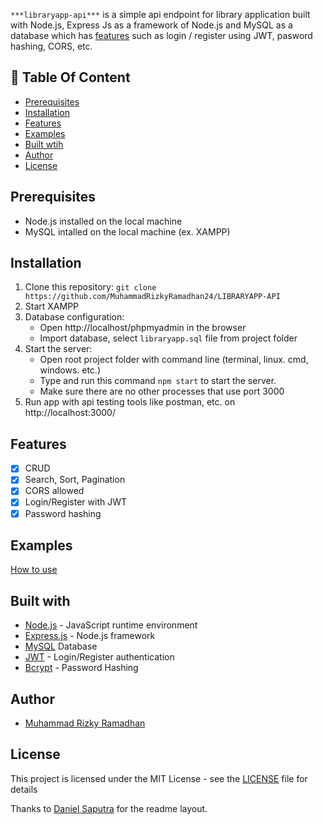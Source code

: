 `***libraryapp-api***` is a simple api endpoint for library application built with Node.js, Express Js as a framework of Node.js and MySQL as a database which has [features](https://github.com/rifanid98/libraryapp-api#features) such as login / register using JWT, pasword hashing, CORS, etc. 

## :memo: Table Of Content
* [Prerequisites](https://github.com/MuhammadRizkyRamadhan24/LIBRARYAPP-API#prerequisites)
* [Installation](https://github.com/MuhammadRizkyRamadhan24/LIBRARYAPP-API#installation)
* [Features](https://github.com/MuhammadRizkyRamadhan24/LIBRARYAPP-API#features)
* [Examples](https://github.com/MuhammadRizkyRamadhan24/LIBRARYAPP-API#examples)
* [Built wtih](https://github.com/MuhammadRizkyRamadhan24/LIBRARYAPP-API#features)
* [Author](https://github.com/MuhammadRizkyRamadhan24/LIBRARYAPP-API#author)
* [License](https://github.com/MuhammadRizkyRamadhan24/LIBRARYAPP-API#license)

## Prerequisites
- Node.js installed on the local machine
- MySQL intalled on the local machine (ex. XAMPP)

## Installation
1. Clone this repository:
    `git clone https://github.com/MuhammadRizkyRamadhan24/LIBRARYAPP-API`
2. Start XAMPP
3. Database configuration:
    * Open http://localhost/phpmyadmin in the browser
    * Import database, select `libraryapp.sql` file from project folder
4. Start the server:
    * Open root project folder with command line (terminal, linux. cmd, windows. etc.)
    * Type and run this command `npm start` to start the server.
    * Make sure there are no other processes that use port 3000
5. Run app with api testing tools like postman, etc. on http://localhost:3000/

## Features
- [x] CRUD
- [x] Search, Sort, Pagination
- [x] CORS allowed
- [x] Login/Register with JWT
- [x] Password hashing

## Examples
[How to use](https://www.getpostman.com/collections/87e72bdb02d5c6c8d466)

## Built with
- [Node.js](http://nodejs.org/) - JavaScript runtime environment
- [Express.js](https://expressjs.com/) - Node.js framework
- [MySQL](https://www.mysql.com/) Database
- [JWT](https://jwt.io/) - Login/Register authentication
- [Bcrypt](https://github.com/kelektiv/node.bcrypt.js) - Password Hashing

## Author
- [Muhammad Rizky Ramadhan](https://www.linkedin.com/in/muhammad-rizky-ramadhan-258a8b194/)

## License
This project is licensed under the MIT License - see the [LICENSE](https://github.com/rifanid98/libraryapp-api/blob/master/LICENSE) file for details

Thanks to [Daniel Saputra](https://www.linkedin.com/in/danielwetan/) for the readme layout.